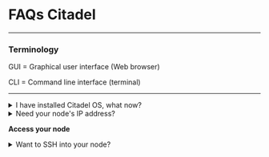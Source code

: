 # FAQs Citadel

---

### Terminology

GUI = Graphical user interface (Web browser)

CLI = Command line interface (terminal)

---

<details>
  <summary>I have installed Citadel OS, what now?</summary>
  
  - Open any browser from any of your devices
  
  - Type in the address bar `citadel.local` OR your node IP address - for help see **Need your node's IP address?**
  
  - type in your password
  
  - enjoy Citadel
  
</details>

<details>
   <summary>Need your node's IP address?</summary>
  
  - Install Angry IP Scanner [here](https://angryip.org/)
  
  - Open Angry IP Scanner and press "Start"
  
  - Identify the IP address of your node looking at "Hostname" and "Ping" (keep in mind that Ethernet has lower ping than Wifi)
</details>


**Access your node**
  
 <details> <summary>Want to SSH into your node?</summary>
  
  - Open the Terminal on any device you want to use for SSH into your node

  - write `ssh [account_name]@[ip_address]`

  - replacing `[account_name]` with the name of the account you used when installing Citadel

  - replacing `[ip_address]` with the IP address of your node - for help see **Need your node's IP        address?

</details>



